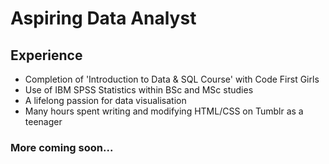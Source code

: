 # **Aspiring Data Analyst**

## Experience

- Completion of 'Introduction to Data & SQL Course' with Code First Girls
- Use of IBM SPSS Statistics within BSc and MSc studies
- A lifelong passion for data visualisation
- Many hours spent writing and modifying HTML/CSS on Tumblr as a teenager

### More coming soon...
